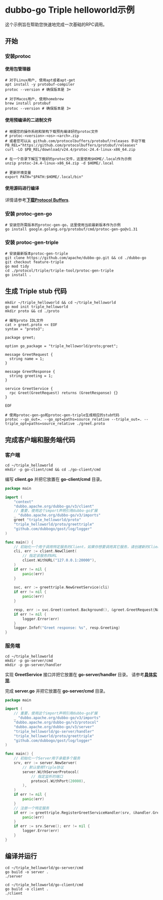 # dubbo-go Triple helloworld示例

这个示例旨在帮助您快速地完成一次基础的RPC调用。

## 开始

### 安装protoc

#### 使用包管理器

```shell
# 对于Linux用户, 使用apt或者apt-get
apt install -y protobuf-compiler
protoc --version # 确保版本是 3+

# 对于Macos用户, 使用homebrew
brew install protobuf
protoc --version # 确保版本是 3+
```

#### 使用预编译的二进制文件

```shell
# 根据您的操作系统和架构下载预先编译好的protoc文件
# protoc-<version>-<os>-<arch>.zip
# 或者您可以从 github.com/protocolbuffers/protobuf/releases 手动下载
PB_REL="https://github.com/protocolbuffers/protobuf/releases"
curl -LO $PB_REL/download/v24.4/protoc-24.4-linux-x86_64.zip

# 在一个目录下解压下载好的protoc文件，这里使用$HOME/.local作为示例
unzip protoc-24.4-linux-x86_64.zip -d $HOME/.local

# 更新环境变量
export PATH="$PATH:$HOME/.local/bin"
```

#### 使用源码进行编译

详情请参考[**下载Protocol Buffers**](https://protobuf.dev/downloads/).

### 安装 protoc-gen-go

```shell
# 安装您所需版本的protoc-gen-go，这里使用当前最新版本作为示例
go install google.golang.org/protobuf/cmd/protoc-gen-go@v1.31
```

### 安装 protoc-gen-triple

```shell
# 安装最新版本protoc-gen-triple
git clone https://github.com/apache/dubbo-go.git && cd ./dubbo-go
git checkout feature-triple
go mod tidy
cd ./protocol/triple/triple-tool/protoc-gen-triple
go install .
```

## 生成 Triple stub 代码

```shell
mkdir ~/triple_helloworld && cd ~/triple_helloworld
go mod init triple_helloworld
mkdir proto && cd ./proto

# 编写proto IDL文件
cat > greet.proto << EOF
syntax = "proto3";

package greet;

option go_package = "triple_helloworld/proto;greet";

message GreetRequest {
  string name = 1;
}

message GreetResponse {
  string greeting = 1;
}

service GreetService {
  rpc Greet(GreetRequest) returns (GreetResponse) {}
}

EOF

# 使用protoc-gen-go和protoc-gen-triple生成相应的stub代码
protoc --go_out=. --go_opt=paths=source_relative --triple_out=. --triple_opt=paths=source_relative ./greet.proto
```

## 完成客户端和服务端代码

### 客户端

```shell
cd ~/triple_helloworld
mkdir -p go-client/cmd && cd ./go-client/cmd
```

编写 **client.go** 并把它放置在 **go-client/cmd** 目录。

```go
package main

import (
	"context"
	"dubbo.apache.org/dubbo-go/v3/client"
	// 重要，使用这个import声明引用dubbo-go扩展
	_ "dubbo.apache.org/dubbo-go/v3/imports"
	greet "triple_helloworld/proto"
	"triple_helloworld/proto/greettriple"
	"github.com/dubbogo/gost/log/logger"
)

func main() {
	// 初始化一个用于调用特定服务的Client，如果你想要调用其它服务，请创建新的Client
	cli, err := client.NewClient(
		// 指定该服务的URL
		client.WithURL("127.0.0.1:20000"),
	)
	if err != nil {
		panic(err)
	}
	
	svc, err := greettriple.NewGreetService(cli)
	if err != nil {
		panic(err)
	}

	resp, err := svc.Greet(context.Background(), &greet.GreetRequest{Name: "hello world"})
	if err != nil {
		logger.Error(err)
	}
	logger.Infof("Greet response: %s", resp.Greeting)
}
```

### 服务端
```shell
cd ~/triple_helloworld
mkdir -p go-server/cmd
mkdir -p go-server/handler
```

实现 **GreetService** 接口并把它放置在 **go-server/handler** 目录。
请参考[**具体实现**](https://github.com/apache/dubbo-go-samples/tree/new-triple-samples/helloworld/go-server/handler).

完成 **server.go** 并把它放置在 **go-server/cmd** 目录。

```go
package main

import (
	// 重要，使用这个import声明引用dubbo-go扩展
	_ "dubbo.apache.org/dubbo-go/v3/imports"
	"dubbo.apache.org/dubbo-go/v3/protocol"
	"dubbo.apache.org/dubbo-go/v3/server"
	"triple_helloworld/go-server/handler"
	"triple_helloworld/proto/greettriple"
	"github.com/dubbogo/gost/log/logger"
)

func main() {
	// 初始化一个Server用于承载多个服务
	srv, err := server.NewServer(
		// 默认使用Triple协议
		server.WithServerProtocol(
			// 指定监听的端口
			protocol.WithPort(20000),
		),
	)
	if err != nil {
		panic(err)
	}
	// 注册一个特定服务
	if err := greettriple.RegisterGreetServiceHandler(srv, &handler.GreetTripleServer{}); err != nil {
		panic(err)
	}
	if err := srv.Serve(); err != nil {
		logger.Error(err)
	}
}
```

## 编译并运行

```shell
cd ~/triple_helloworld/go-server/cmd
go build -o server .
./server
```

```shell
cd ~/triple_helloworld/go-client/cmd
go build -o client .
./client
```